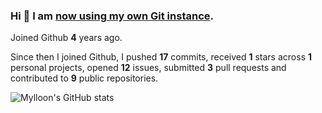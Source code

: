 ### Hi 👋 I am [now using my own Git instance](https://git.kennel.ml/Anri).

Joined Github **4** years ago.

Since then I joined Github, I pushed **17** commits, received **1** stars across **1** personal projects, opened **12** issues, submitted **3** pull requests and contributed to **9** public repositories.

![Mylloon's GitHub stats](https://github-readme-stats.vercel.app/api?username=Mylloon&show_icons=true&theme=dracula)
